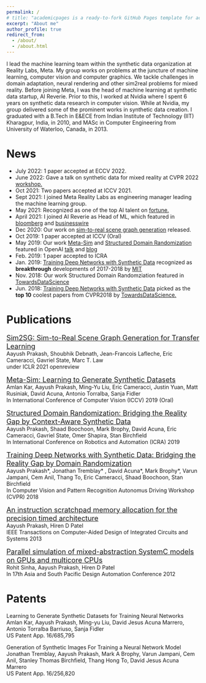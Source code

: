 ```yaml
---
permalink: /
# title: "academicpages is a ready-to-fork GitHub Pages template for academic personal websites"
excerpt: "About me"
author_profile: true
redirect_from:
  - /about/
  - /about.html
---
```



I lead the machine learning team within the synthetic data organization at Reality Labs, Meta. My group works on problems at the juncture of machine learning, computer vision and computer graphics. We tackle challenges in domain adaptation, neural rendering and other sim2real problems for mixed reality. Before joining Meta, I was the head of machine learning at synthetic data startup, AI Reverie. Prior to this, I worked at Nvidia where I spent 6 years on synthetic data research in computer vision. While at Nvidia, my group delivered some of the prominent works in synthetic data creation. I graduated with a B.Tech in E&ECE from Indian Institute of Technology (IIT) Kharagpur, India, in 2010, and MASc in Computer Engineering from University of Waterloo, Canada, in 2013.

<!-- I'm a senior researcher, part of Toronto AI lab, NVIDIA. My research interests lie at the juncture of machine learning, computer vision and computer graphics. Specifically, I work on sim-to-real problems for perception. I want to train effective real world models from simulation. Prior to NVIDIA, I was part of IBM Labs, Toronto, where I worked on *Compilers* - another area I've been interested in the past.
I graduated with a B.Tech in *Electronics and Electrical Communication Engineering* from Indian Institute of Technology (IIT) Kharagpur, India, in 2010, and MASc in *Computer Engineering* from University of Waterloo, Canada, in 2013. -->
<!-- I graduated from Indian Institute of Technology (IIT) Kharagpur, India, with a B.Tech in *Electronics and Electrical Communication Engineering* in 2010, and from University of Waterloo, Canada, with an MASc in *Computer Engineering* in 2013. -->

News
======
* July 2022: 1 paper accepted at ECCV 2022.
* June 2022: Gave a talk on synthetic data for mixed reality at CVPR 2022 [workshop.](https://motchallenge.net/workshops/bmtt2022/index.html)
* Oct 2021: Two papers accepted at ICCV 2021.
* Sept 2021: I joined Meta Reality Labs as engineering manager leading the machine learning group.
* May 2021: Recognized as one of the top AI talent on [fortune.](https://fortune.com/2021/04/20/why-corporate-use-of-a-i-flatlined-in-2020/?fbclid=IwAR0PMSytukz_CX2LAYf_DTAdvppHskW5Ca_fUBzF42DU7lF_8i4KcV5qcGg)
* April 2021: I joined AI Reverie as Head of ML, which featured in [bloomberg](https://www.bloomberg.com/press-releases/2021-04-13/ai-reverie-appoints-former-nvidia-deep-learning-guru-aayush-prakash-as-head-of-machine-learning) and [businesswire](https://www.businesswire.com/news/home/20210413005853/en/AI.Reverie-Appoints-Former-NVIDIA-Deep-Learning-Guru-Aayush-Prakash-as-Head-of-Machine-Learning)
* Dec 2020: Our work on [sim-to-real scene graph generation](https://arxiv.org/pdf/2011.14488.pdf) released.
* Oct 2019: 1 paper accepted at ICCV (Oral)
* May 2019: Our work [Meta-Sim](https://arxiv.org/pdf/1904.11621.pdf) and [Structured Domain Randomization](https://arxiv.org/pdf/1810.10093.pdf) featured in OpenAI [talk](http://josh-tobin.com/assets/pdf/BeyondDomainRandomization_Tobin_RSS19.pdf) and [blog](https://lilianweng.github.io/lil-log/2019/05/05/domain-randomization.html)
* Feb. 2019: 1 paper accepted to ICRA
* Jan. 2019: [Training Deep Networks with Synthetic Data](https://arxiv.org/pdf/1804.06516.pdf) recognized as **breakthrough** developments of 2017-2018 by [MIT](https://www.youtube.com/watch?v=53YvP6gdD7U&list=PLrAXtmErZgOeiKm4sgNOknGvNjby9efdf&index=4&t=1373s)
* Nov. 2018: Our work Structured Domain Randomziation featured in [TowardsDataScience](https://towardsdatascience.com/the-startling-power-of-synthetic-data-604aadb78c9d)
* Jun. 2018:	[Training Deep Networks with Synthetic Data](https://arxiv.org/pdf/1804.06516.pdf) picked as the **top 10** coolest papers from CVPR2018 by [TowardsDataScience.](https://towardsdatascience.com/the-10-coolest-papers-from-cvpr-2018-11cb48585a49)

Publications
======
<span style="font-size:1.3em;">[Sim2SG: Sim-to-Real Scene Graph Generation for Transfer Learning
](https://arxiv.org/pdf/2011.14488.pdf)</span><br/>
<span style="font-size:1em;">Aayush Prakash, Shoubhik Debnath, Jean-Francois Lafleche, Eric Cameracci, Gavriel State, Marc T. Law</span><br/>
<span > under ICLR 2021 openreview </span>

<span style="font-size:1.3em;">[Meta-Sim: Learning to Generate Synthetic Datasets](https://arxiv.org/pdf/1904.11621.pdf)</span><br/>
<span style="font-size:1em;">Amlan Kar, Aayush Prakash, Ming-Yu Liu, Eric Cameracci, Justin Yuan, Matt Rusiniak, David Acuna, Antonio Torralba, Sanja Fidler</span><br/>
<span > In International Conference of Computer Vision (ICCV) 2019 (Oral) </span>


<span style="font-size:1.3em;">[Structured Domain Randomization: Bridging the Reality Gap by Context-Aware Synthetic Data](https://arxiv.org/pdf/1810.10093.pdf)</span><br/>
<span style="font-size:1em;">Aayush Prakash, Shaad Boochoon, Mark Brophy, David Acuna, Eric Cameracci, Gavriel State, Omer Shapira, Stan Birchfield</span><br/>
<span > In International Conference on Robotics and Automation (ICRA) 2019 </span>



<span style="font-size:1.3em;">[Training Deep Networks with Synthetic Data: Bridging the Reality Gap by Domain Randomization](https://arxiv.org/pdf/1804.06516.pdf)</span><br/>
<span style="font-size:1em;">Aayush Prakash*, Jonathan Tremblay* , David Acuna*, Mark Brophy*, Varun Jampani, Cem Anil, Thang To, Eric Cameracci, Shaad Boochoon, Stan Birchfield</span><br/>
<span > In Computer Vision and Pattern Recognition Autonomus Driving Workshop (CVPR) 2018 </span>


<span style="font-size:1.3em;">[An instruction scratchpad memory allocation for the precision timed architecture](https://ieeexplore.ieee.org/abstract/document/6176553)</span><br/>
<span style="font-size:1em;">Aayush Prakash, Hiren D Patel</span><br/>
<span > IEEE Transactions on Computer-Aided Design of Integrated Circuits and Systems 2013 </span>

<span style="font-size:1.3em;">[Parallel simulation of mixed-abstraction SystemC models on GPUs and multicore CPUs](https://ieeexplore.ieee.org/abstract/document/6164991)</span><br/>
<span style="font-size:1em;">Rohit Sinha, Aayush Prakash, Hiren D Patel</span><br/>
<span > In 17th Asia and South Pacific Design Automation Conference 2012 </span>







Patents
======

<span style="font-size:1.0em;">Learning to Generate Synthetic Datasets for Training Neural Networks</span><br/>
<span style="font-size:1em;">Amlan Kar, Aayush Prakash, Ming-yu Liu, David Jesus Acuna Marrero, Antonio Torralba Barriuso, Sanja Fidler </span><br/>
<span >US Patent App. 16/685,795 </span>


<span style="font-size:1.0em;">Generation of Synthetic Images For Training a Neural Network Model</span><br/>
<span style="font-size:1em;">Jonathan Tremblay, Aayush Prakash, Mark A Brophy, Varun Jampani, Cem Anil, Stanley Thomas Birchfield, Thang Hong To, David Jesus Acuna Marrero</span><br/>
<span > US Patent App. 16/256,820  </span>

